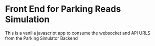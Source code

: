 # Front End for Parking Reads Simulation

This is a vanilla javascript app to consume the websocket and API URLS from the Parking Simulator Backend
